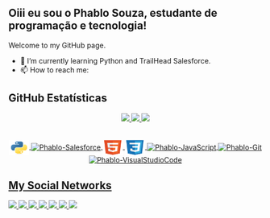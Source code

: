 ## Oiii eu sou o Phablo Souza, estudante de programação e tecnologia!

Welcome to my GitHub page.

- 🌱 I’m currently learning Python and TrailHead Salesforce.
- 📫 How to reach me:


## **GitHub Estatísticas**
<div align="center">
  <a href="https://github.com/PhabloSouza">
  <img height="180em" src="https://github-readme-stats.vercel.app/api?username=PhabloSouza&show_icons=true&theme=dark&include_all_commits=true&count_private=true"/>
  <img height="180em" src="https://github-readme-stats.vercel.app/api/top-langs/?username=PhabloSouza&layout=compact&langs_count=7&theme=dark"/>
  <img height="180em" src="https://github-readme-streak-stats.herokuapp.com/?user=PhabloSouza&theme=dark" />
</div>
 <br/>
  
 <div align="center" style="display: inline_block"><br>
  <img align="center" alt="Phablo-Python" height="30" width="40" src="https://raw.githubusercontent.com/devicons/devicon/master/icons/python/python-original.svg">
  <img align="center" alt="Phablo-Salesforce" height="30" width="40" src="https://cdn.jsdelivr.net/gh/devicons/devicon/icons/salesforce/salesforce-original.svg">
  <img align="center" alt="Phablo-HTML" height="30" width="40" src="https://raw.githubusercontent.com/devicons/devicon/master/icons/html5/html5-original.svg">
  <img align="center" alt="Phablo-CSS" height="30" width="40" src="https://raw.githubusercontent.com/devicons/devicon/master/icons/css3/css3-original.svg">
  <img align="center" alt="Phablo-JavaScript" height="30" width="40" src="https://cdn.jsdelivr.net/gh/devicons/devicon/icons/javascript/javascript-original.svg">
  <img align="center" alt="Phablo-Git" height="30" width="40" src="https://cdn.jsdelivr.net/gh/devicons/devicon/icons/git/git-original-wordmark.svg">
  <img align="center" alt="Phablo-VisualStudioCode" height="30" width="40" src="https://cdn.jsdelivr.net/gh/devicons/devicon/icons/vscode/vscode-original.svg">

<br>
   
 </div>
 
 ##
 
 ## **My Social Networks**

<p align="left">
 <a href="phablogm@gmail.com" alt="Gmail" target="_blank">
 <img src="https://img.shields.io/badge/-Gmail-FF0000?style=for-the-badge&logo=gmail&logoColor=white">
 </a> 

 <a href="https://www.linkedin.com/in/phablosouza/" alt="Linkedin" target="blank">
 <img src="https://img.shields.io/badge/LinkedIn-0077B5?style=for-the-badge&logo=linkedin&logoColor=white">
 </a> 
  
 <a href="https://wa.me/qr/ASBREK2YYW5EM1" alt="WhatsApp" target="_blank">
 <img src="https://img.shields.io/badge/WhatsApp-25D366?style=for-the-badge&logo=whatsapp&logoColor=white">
 </a>

 <a href="https://www.facebook.com/phablosouza/" alt="Facebook" target="blank">
 <img src="https://img.shields.io/badge/Facebook-1877F2?style=for-the-badge&logo=facebook&logoColor=white">
 </a>

 <a href="https://www.instagram.com/phablito_/" alt="Instagram" target="blank">
 <img src="https://img.shields.io/badge/Instagram-E4405F?style=for-the-badge&logo=instagram&logoColor=white">
 </a>
 
 <a href="https://www.twitch.tv/phablosouza" target="_blank">
 <img src="https://img.shields.io/badge/Twitch-9146FF?style=for-the-badge&logo=twitch&logoColor=white" target="_blank">
 </a>
 
 <a href="https://discord.gg/" target="_blank">
 <img src="https://img.shields.io/badge/Discord-7289DA?style=for-the-badge&logo=discord&logoColor=white" target="_blank">
 </a> 
  </p>

<br>

</div>
